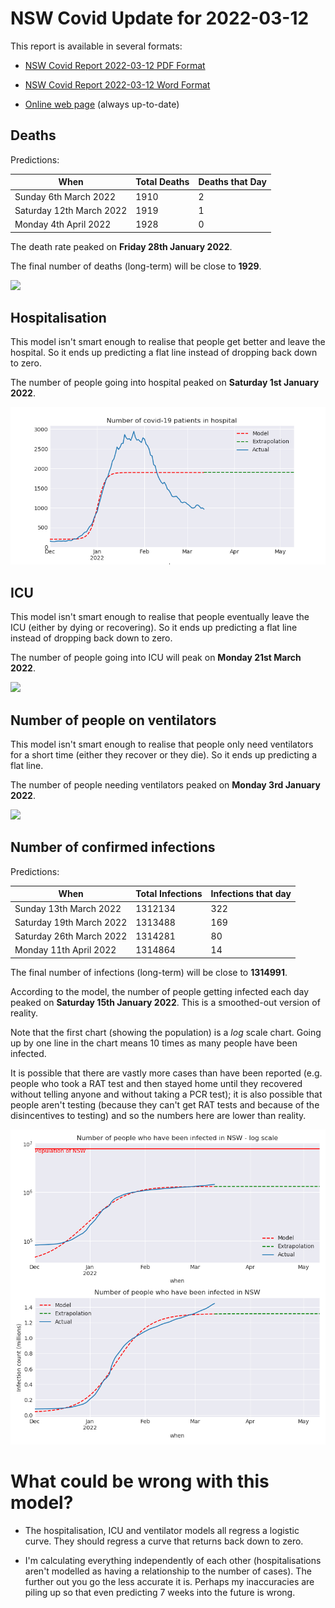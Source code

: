 # NSW Covid Update for 2022-03-12

This report is available in several formats:

- [NSW Covid Report 2022-03-12 PDF Format](https://github.com/solresol/yet-another-pandemic-prediction/raw/main/output/2022-03-12/nsw-covid-report-2022-03-12.pdf)

- [NSW Covid Report 2022-03-12 Word Format](https://github.com/solresol/yet-another-pandemic-prediction/raw/main/output/2022-03-12/nsw-covid-report-2022-03-12.docx)

- [Online web page](https://github.com/solresol/yet-another-pandemic-prediction/tree/main/output/README.md) (always up-to-date)

## Deaths

Predictions:

| When | Total Deaths | Deaths that Day |
| ---- | ------------ | --------------- |
| Sunday 6th March 2022 | 1910 | 2 |
| Saturday 12th March 2022 | 1919 | 1 |
| Monday 4th April 2022 | 1928 | 0 |

The death rate peaked on **Friday 28th January 2022**.

The final number of deaths (long-term) will
be close to **1929**.

![](2022-03-12/deaths.png)



## Hospitalisation

This model isn't smart enough to realise that people get better and leave the hospital.
So it ends up predicting a flat line instead of dropping back down to zero.

The number of people going into hospital peaked on **Saturday 1st January 2022**.

![](2022-03-12/hospitalisation.png)

## ICU

This model isn't smart enough to realise that people eventually leave the ICU
(either by dying or recovering).
So it ends up predicting a flat line instead of dropping back down to zero.

The number of people going into ICU will peak on **Monday 21st March 2022**.

![](2022-03-12/icu.png)

## Number of people on ventilators

This model isn't smart enough to realise that people only need ventilators for
a short time (either they recover or they die). So it ends up predicting a flat line.

The number of people needing ventilators peaked on **Monday 3rd January 2022**.

![](2022-03-12/ventilators.png)

## Number of confirmed infections

Predictions:

| When | Total Infections | Infections that day |
| ---- | ------------ | --------------- |
| Sunday 13th March 2022 | 1312134 | 322 |
| Saturday 19th March 2022 | 1313488 | 169 |
| Saturday 26th March 2022 | 1314281 | 80 |
| Monday 11th April 2022 | 1314864 | 14 |

The final number of infections (long-term) will
be close to **1314991**.


According to the model, the number of people getting infected each day peaked on **Saturday 15th January 2022**. This is a smoothed-out version of reality.

Note that the first chart (showing the population) is a *log* scale chart. Going up by one line in the chart means 10 times as many people have been infected. 

It is possible that there are vastly more cases than have been
reported (e.g. people who took a RAT test and then stayed home until
they recovered without telling anyone and without taking a PCR test);
it is also possible that people aren't testing (because they can't get
RAT tests and because of the disincentives to testing) and so the
numbers here are lower than reality.


![](2022-03-12/infection.png)



# What could be wrong with this model?

- The hospitalisation, ICU and ventilator models all regress a logistic curve. They
should regress a curve that returns back down to zero.

- I'm calculating everything independently of each other (hospitalisations aren't modelled as having a relationship to the number of cases). The further out you go the less accurate it is. Perhaps my inaccuracies are piling up so that even predicting 7 weeks into the future is wrong.


